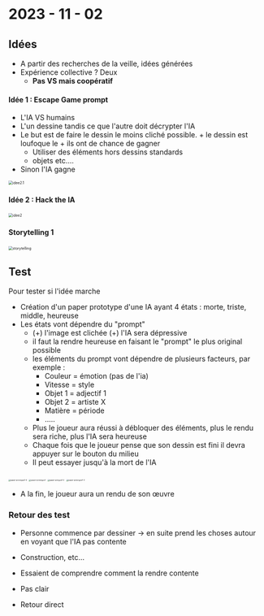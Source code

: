 # 2023 - 11 - 02

## Idées

- A partir des recherches de la veille, idées générées
- Expérience collective ? Deux 
  - **Pas VS mais coopératif**

#### Idée 1 : Escape Game prompt

- L'IA VS humains
- L'un dessine tandis ce que l'autre doit décrypter l'IA
- Le but est de faire le dessin le moins cliché possible. + le dessin est loufoque le + ils ont de chance de gagner
  - Utiliser des éléments hors dessins standards
  - objets etc....
- Sinon l'IA gagne

<img src="C:\Users\leyla\Downloads\idee2.1.jpeg" alt="idee2.1" style="zoom:50%;" />



#### Idée 2 : Hack the IA



<img src="C:\Users\leyla\Downloads\idee2.jpeg" alt="idee2" style="zoom:50%;" />



#### Storytelling 1

<img src="C:\Users\leyla\Downloads\storytelling.jpeg" alt="storytelling" style="zoom:50%;" />



## Test

Pour tester si l'idée marche

- Création d'un paper prototype d'une IA ayant 4 états : morte, triste, middle, heureuse
- Les états vont dépendre du "prompt"
  - (+) l'image est clichée (+) l'IA sera dépressive
  - il faut la rendre heureuse en faisant le "prompt" le plus original possible
  - les éléments du prompt vont dépendre de plusieurs facteurs, par exemple : 
    - Couleur = émotion (pas de l'ia)
    - Vitesse = style
    - Objet 1 = adjectif 1
    - Objet 2 =  artiste X
    - Matière = période
    - .....
  - Plus le joueur aura réussi à débloquer des éléments, plus le rendu sera riche, plus l'IA sera heureuse
  - Chaque fois que le joueur pense que son dessin est fini il devra appuyer sur le bouton du milieu
  - Il peut essayer jusqu'à la mort de l'IA

<img src="C:\Users\leyla\Downloads\paper-prototype1-4.jpeg" alt="paper-prototype1-4" style="zoom:25%;" />

<img src="C:\Users\leyla\Downloads\paper-prototype1.jpeg" alt="paper-prototype1" style="zoom:25%;" />

<img src="C:\Users\leyla\Downloads\paper-protype1-2.jpeg" alt="paper-protype1-2" style="zoom:25%;" />

<img src="C:\Users\leyla\Downloads\paper-prototype1-3.jpeg" alt="paper-prototype1-3" style="zoom:25%;" />



- A la fin, le joueur aura un rendu de son œuvre

### Retour des test

- Personne commence par dessiner -> en suite prend les choses autour en voyant que l'IA pas contente
- Construction, etc...
- Essaient de comprendre comment la rendre contente 

- Pas clair
- Retour direct 

